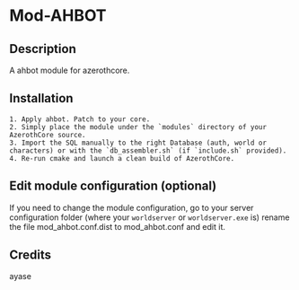 # Mod-AHBOT


## Description

A ahbot module for azerothcore.


## Installation

```
1. Apply ahbot. Patch to your core.
2. Simply place the module under the `modules` directory of your AzerothCore source. 
3. Import the SQL manually to the right Database (auth, world or characters) or with the `db_assembler.sh` (if `include.sh` provided).
4. Re-run cmake and launch a clean build of AzerothCore.
```

## Edit module configuration (optional)

If you need to change the module configuration, go to your server configuration folder (where your `worldserver` or `worldserver.exe` is)
rename the file mod_ahbot.conf.dist to mod_ahbot.conf and edit it.


## Credits
ayase

